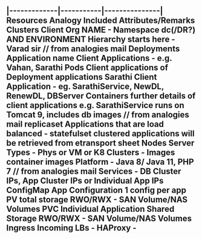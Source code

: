 |-------------|-----------|---------------|
Resources	Analogy	Included Attributes/Remarks
Clusters	Client Org NAME	-
Namespace	dc(/DR?) AND ENVIRONMENT	Hierarchy starts here - Varad sir // from analogies mail
Deployments	Application name	Client Applications - e.g. Vahan, Sarathi
Pods	Client applications of Deployment applications	Sarathi Client Application - eg. SarathiService, NewDL, RenewDL, DBServer
Containers	further details of client applications	e.g. SarathiService runs on Tomcat 9, includes db images // from analogies mail
replicaset	Applications that are load balanced	-
statefulset	clustered applications	will be retrieved from etransport sheet
Nodes	Server Types - Phys or VM or K8 Clusters	-
Images	container images	Platform - Java 8/ Java 11, PHP 7 // from analogies mail
Services	-	DB Cluster IPs, App Cluster IPs or Individual App IPs
ConfigMap	App Configuration	1 config per app
PV	total storage	RWO/RWX - SAN Volume/NAS Volumes
PVC	Individual Application Shared Storage 	RWO/RWX - SAN Volume/NAS Volumes
Ingress	Incoming LBs - HAProxy	-
-------------------------------------------
